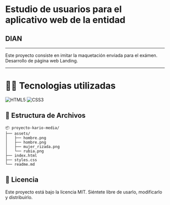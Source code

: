 # Estudio de usuarios para el aplicativo web de la entidad 
## DIAN

---

Este proyecto consiste en imitar la maquetación enviada para el exámen. Desarrollo de página web Landing.

---

# ​👩‍💻​ Tecnologias utilizadas ​

![HTML5](https://img.shields.io/badge/HTML5-E34F26?style=for-the-badge&logo=html5&logoColor=white)
![CSS3](https://img.shields.io/badge/CSS3-1572B6?style=for-the-badge&logo=css3&logoColor=white)

## 🧩 Estructura de Archivos

```
📦 proyecto-kario-media/
├── assets/
│   ├── hombre.png
│   ├── hombre.png
│   ├── mujer_rizada.png
│   └── rubia.png
├── index.html
├── styles.css
└── readme.md
```

## 📄 Licencia

Este proyecto está bajo la licencia MIT. Siéntete libre de usarlo, modificarlo y distribuirlo.

